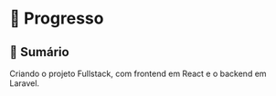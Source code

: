 # 🚀 Progresso

## 📌 Sumário

Criando o projeto Fullstack, com frontend em React e o backend em Laravel.

